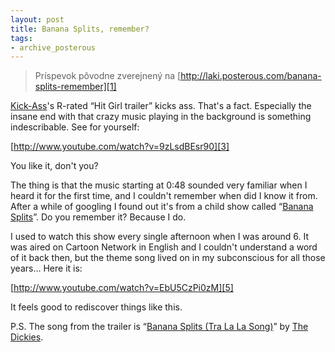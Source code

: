 ```yaml
---
layout: post
title: Banana Splits, remember?
tags:
- archive_posterous
---
```

> Príspevok pôvodne zverejnený na [http://laki.posterous.com/banana-splits-remember][1]

[Kick-Ass][2]'s R-rated “Hit Girl trailer” kicks ass. That's a fact. Especially the insane end with that crazy music playing in the background is something indescribable. See for yourself:

[http://www.youtube.com/watch?v=9zLsdBEsr90][3]

You like it, don't you?

The thing is that the music starting at 0:48 sounded very familiar when I heard it for the first time, and I couldn't remember when did I know it from. After a while of googling I found out it's from a child show called “[Banana Splits][4]”. Do you remember it? Because I do.

I used to watch this show every single afternoon when I was around 6. It was aired on Cartoon Network in English and I couldn't understand a word of it back then, but the theme song lived on in my subconscious for all those years… Here it is:

[http://www.youtube.com/watch?v=EbU5CzPi0zM][5]

It feels good to rediscover things like this.

P.S. The song from the trailer is “[Banana Splits (Tra La La Song)][6]” by [The Dickies][7].


[1]: http://laki.posterous.com/banana-splits-remember
[2]: http://www.imdb.com/title/tt1250777/
[3]: http://www.youtube.com/watch?v=EbU5CzPi0zM
[4]: https://www.youtube.com/watch?v=xYUZFhLD8RY
[5]: http://www.youtube.com/watch?v=EbU5CzPi0zM
[6]: https://www.youtube.com/watch?v=flMS2gHFOH0
[7]: https://en.wikipedia.org/wiki/The_Dickies